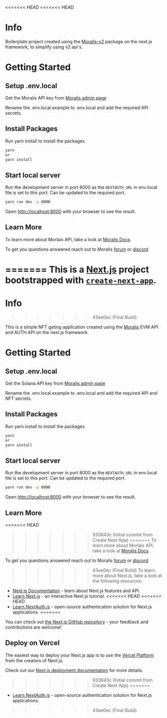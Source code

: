<<<<<<< HEAD
<<<<<<< HEAD
# Info

Boilerplate project created using the [Moralis-v2](https://moralis.io/) package on the next.js framework, to simplify using v2 api's.

# Getting Started

## Setup .env.local

Get the Moralis API key from [Moralis admin page](https://admin.moralis.io/web3apis)

Rename the .env.local.example to .env.local and add the required API secrets.

## Install Packages

Run yarn install to install the packages

```bash
yarn
or
yarn install
```

## Start local server

Run the development server in port 8000 as the `NEXTAUTH_URL` in env.local file is set to this port. Can be updated to the required port.

```bash
yarn run dev -p 8000
```

Open [http://localhost:8000](http://localhost:8000) with your browser to see the result.

## Learn More

To learn more about Morlais API, take a look at [Moralis Docs](https://docs.moralis.io/moralis-dapp/solana-api).

To get you questions answered reach out to Moralis [forum](https://forum.moralis.io/) or [discord](https://moralis.io/joindiscord/)

=======
This is a [Next.js](https://nextjs.org/) project bootstrapped with [`create-next-app`](https://github.com/vercel/next.js/tree/canary/packages/create-next-app).
=======
# Info
>>>>>>> 43ee0ec (Final Build)

This is a simple NFT gating application created using the [Moralis](https://moralis.io/) EVM API and AUTH API on the next.js framework.

# Getting Started

## Setup .env.local

Get the Solana API key from [Moralis admin page](https://admin.moralis.io/web3apis)

Rename the .env.local.example to .env.local and add the required API and NFT secrets.

## Install Packages

Run yarn install to install the packages

```bash
yarn
or
yarn install
```

## Start local server

Run the development server in port 8000 as the `NEXTAUTH_URL` in env.local file is set to this port. Can be updated to the required port.

```bash
yarn run dev -p 8000
```

Open [http://localhost:8000](http://localhost:8000) with your browser to see the result.

## Learn More

<<<<<<< HEAD
>>>>>>> 933843c (Initial commit from Create Next App)
=======
To learn more about Morlais API, take a look at [Moralis Docs](https://docs.moralis.io/moralis-dapp/solana-api).

To get you questions answered reach out to Moralis [forum](https://forum.moralis.io/) or [discord](https://moralis.io/joindiscord/)

>>>>>>> 43ee0ec (Final Build)
To learn more about Next.js, take a look at the following resources:

- [Next.js Documentation](https://nextjs.org/docs) - learn about Next.js features and API.
- [Learn Next.js](https://nextjs.org/learn) - an interactive Next.js tutorial.
<<<<<<< HEAD
<<<<<<< HEAD
- [Learn NextAuth.js](https://next-auth.js.org/getting-started/introduction) - open-source authentication solution for Next.js applications.
=======

You can check out [the Next.js GitHub repository](https://github.com/vercel/next.js/) - your feedback and contributions are welcome!

## Deploy on Vercel

The easiest way to deploy your Next.js app is to use the [Vercel Platform](https://vercel.com/new?utm_medium=default-template&filter=next.js&utm_source=create-next-app&utm_campaign=create-next-app-readme) from the creators of Next.js.

Check out our [Next.js deployment documentation](https://nextjs.org/docs/deployment) for more details.
>>>>>>> 933843c (Initial commit from Create Next App)
=======
- [Learn NextAuth.js](https://next-auth.js.org/getting-started/introduction) - open-source authentication solution for Next.js applications.
>>>>>>> 43ee0ec (Final Build)

